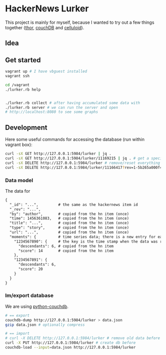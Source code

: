 # HackerNews Lurker

This project is mainly for myself, because I wanted to try out a few things together ([thor](http://whatisthor.com/), [couchDB](http://couchdb.apache.org/) and [celluloid](https://github.com/celluloid/celluloid/)).

## Idea

<!-- # For API see: https://github.com/HackerNews/API -->

## Get started

```bash
vagrant up # I have vbguest installed
vagrant ssh

cd /vagrant
./lurker.rb help


./lurker.rb collect # after having accumulated some data with
./lurker.rb server # we can run the server and open
# http://localhost:8080 to see some graphs
```

## Development

<!-- TODO notes about celloid -->
<!-- Threading is a good idea here. With a pool size of 35 the collection takes about 10 seconds. With no threading (sequential execution of each request), we take around 5 minutes. -->
<!-- # see http://www.rubydoc.info/github/couchrest/couchrest -->

Here some useful commands for accessing the database (run within vagrant box):

```bash
curl -sX GET http://127.0.0.1:5984/lurker | jq .
curl -sX GET http://127.0.0.1:5984/lurker/11169215 | jq . # get a specific item
curl -sX DELETE http://127.0.0.1:5984/lurker # remove/reset everything
curl -sX DELETE http://127.0.0.1:5984/lurker/11166417?rev=1-5b265a000f46be055057f84bfd1f6e3e # remove an individual item
```

### Data model

The data for 

```txt
{
  "_id": "...",         # the same as the hackernews item id
  "_rev": "...",
  "by": "author",       # copied from the hn item (once)
  "time": 1456361083,   # copied from the hn item (once)
  "title": "...",       # copied from the hn item (once)
  "type": "story",      # copied from the hn item (once)
  "url": "...",         # copied from the hn item (once)
  "moments": {          # time series data; there is a new entry for each call of collect
    "1234567890": {     # the key is the time stamp when the data was read (time of calling collect)
      "descendants": 6, # copied from the hn item
      "score": 14       # copied from the hn item
    },
    "1234567891": {
      "descendants": 6,
      "score": 20
    }
  }
}
```

### Im/export database

We are using [python-couchdb](https://github.com/Roger/couchdb-python).

```bash
# == export
couchdb-dump http://127.0.0.1:5984/lurker > data.json
gzip data.json # optionally compress

# == import
# curl -X DELETE http://127.0.0.1:5984/lurker # remove old data before
curl -X PUT http://127.0.0.1:5984/lurker # create db before
couchdb-load --input=data.json http://127.0.0.1:5984/lurker
```